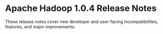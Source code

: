 # Apache Hadoop  1.0.4 Release Notes

These release notes cover new developer and user-facing incompatibilities, features, and major improvements.



